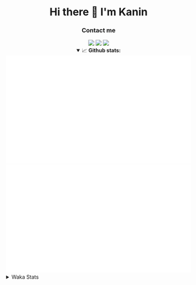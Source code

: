 <div align="center">
 <h1>Hi there 👋 I'm Kanin</h1>
 <h3>Contact me</h3>
 <a href="mailto:im@kanin.dev"><img src="https://img.shields.io/badge/gmail-%23D14836.svg?&style=for-the-badge&logo=gmail&logoColor=white"/></a>
 <a href="https://twitter.com/KaninDev"><img src="https://img.shields.io/badge/twitter-%231DA1F2.svg?&style=for-the-badge&logo=twitter&logoColor=white"/></a>
 <a href="https://www.linkedin.com/in/KaninDev"><img src="https://img.shields.io/badge/linkedin-%230077B5.svg?&style=for-the-badge&logo=linkedin&logoColor=white"/></a>
<details open>
  <summary>📈 <b>Github stats:</b></summary>
  <img src="https://github.com/Kanin/Kanin/blob/master/scripts/GitHubStats/generated/overview.svg"/>
  <img src="https://github.com/Kanin/Kanin/blob/master/scripts/GitHubStats/generated/languages.svg"/>
</details>
</div>

<details>
 <summary>Waka Stats</summary>

<!--START_SECTION:waka-->
![Code Time](http://img.shields.io/badge/Code%20Time-2%2C064%20hrs%2025%20mins-blue)

![Profile Views](http://img.shields.io/badge/Profile%20Views-0-blue)

![Lines of code](https://img.shields.io/badge/From%20Hello%20World%20I%27ve%20Written-840.0%20thousand%20lines%20of%20code-blue)

**🐱 My GitHub Data** 

> 📦 101.4 kB Used in GitHub's Storage 
 > 
> 🏆 465 Contributions in the Year 2023
 > 
> 🚫 Not Opted to Hire
 > 
> 📜 21 Public Repositories 
 > 
> 🔑 10 Private Repositories 
 > 
**I'm an Early 🐤** 

```text
🌞 Morning                2126 commits        ██████░░░░░░░░░░░░░░░░░░░   25.33 % 
🌆 Daytime                2507 commits        ███████░░░░░░░░░░░░░░░░░░   29.87 % 
🌃 Evening                2492 commits        ███████░░░░░░░░░░░░░░░░░░   29.69 % 
🌙 Night                  1269 commits        ████░░░░░░░░░░░░░░░░░░░░░   15.12 % 
```
📅 **I'm Most Productive on Monday** 

```text
Monday                   1599 commits        █████░░░░░░░░░░░░░░░░░░░░   19.05 % 
Tuesday                  1122 commits        ███░░░░░░░░░░░░░░░░░░░░░░   13.37 % 
Wednesday                782 commits         ██░░░░░░░░░░░░░░░░░░░░░░░   09.32 % 
Thursday                 1248 commits        ████░░░░░░░░░░░░░░░░░░░░░   14.87 % 
Friday                   1332 commits        ████░░░░░░░░░░░░░░░░░░░░░   15.87 % 
Saturday                 808 commits         ██░░░░░░░░░░░░░░░░░░░░░░░   09.63 % 
Sunday                   1503 commits        ████░░░░░░░░░░░░░░░░░░░░░   17.91 % 
```


📊 **This Week I Spent My Time On** 

```text
🕑︎ Time Zone: America/New_York

💬 Programming Languages: 
Python                   14 hrs 24 mins      ███████████████████████░░   90.05 % 
virtualenv               46 mins             █░░░░░░░░░░░░░░░░░░░░░░░░   04.80 % 
Java                     35 mins             █░░░░░░░░░░░░░░░░░░░░░░░░   03.68 % 
.env file                4 mins              ░░░░░░░░░░░░░░░░░░░░░░░░░   00.44 % 
requirements.txt         3 mins              ░░░░░░░░░░░░░░░░░░░░░░░░░   00.38 % 

🔥 Editors: 
PyCharm                  15 hrs 24 mins      ████████████████████████░   96.31 % 
IntelliJ                 35 mins             █░░░░░░░░░░░░░░░░░░░░░░░░   03.69 % 

🐱‍💻 Projects: 
BB-CommunityBot          9 hrs 26 mins       ███████████████░░░░░░░░░░   59.05 % 
MediaUploader            4 hrs 31 mins       ███████░░░░░░░░░░░░░░░░░░   28.29 % 
monopolybutgood          57 mins             █░░░░░░░░░░░░░░░░░░░░░░░░   05.99 % 
colors                   33 mins             █░░░░░░░░░░░░░░░░░░░░░░░░   03.52 % 
QuartTesting             15 mins             ░░░░░░░░░░░░░░░░░░░░░░░░░   01.63 % 

💻 Operating System: 
Windows                  16 hrs              █████████████████████████   100.00 % 
```

**I Mostly Code in Python** 

```text
Python                   26 repos            ██████████████░░░░░░░░░░░   57.78 % 
Java                     7 repos             ████░░░░░░░░░░░░░░░░░░░░░   15.56 % 
JavaScript               4 repos             ██░░░░░░░░░░░░░░░░░░░░░░░   08.89 % 
Kotlin                   2 repos             █░░░░░░░░░░░░░░░░░░░░░░░░   04.44 % 
HTML                     2 repos             █░░░░░░░░░░░░░░░░░░░░░░░░   04.44 % 
```



**Timeline**

![Lines of Code chart](https://raw.githubusercontent.com/Kanin/Kanin/master/assets/bar_graph.png)


 Last Updated on 22/07/2023 10:04:11 UTC
<!--END_SECTION:waka-->
</details>
